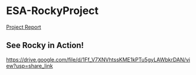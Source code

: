 # ESA-RockyProject
[Project Report](annotated-Tara_Jiayuan_Vaani_Rocky_Project.pdf.pdf)

## See Rocky in Action!
https://drive.google.com/file/d/1Ff_V7XNVhtssKME1kPTu5gyLAWbkrDAN/view?usp=share_link

